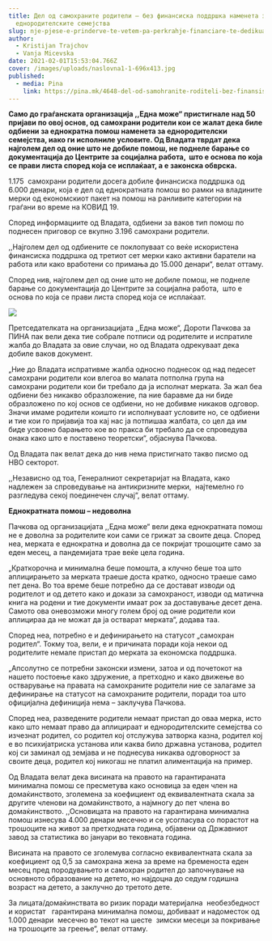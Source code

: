 ```yaml
---
title: Дел од самохраните родители – без финансиска поддршка наменета за
  еднородителските семејства
slug: nje-pjese-e-prinderve-te-vetem-pa-perkrahje-financiare-te-dedikuar-per-familjet-me-nje-prind
author:
  - Kristijan Trajchov
  - Vanja Micevska
date: 2021-02-01T15:53:04.766Z
cover: /images/uploads/naslovna1-1-696x413.jpg
published:
  - media: Pina
    link: https://pina.mk/4648-del-od-samohranite-roditeli-bez-finansiska-poddrshka-nameneta-za-ednoroditelskite-semejstva/
---
```

**Само до граѓанската организација ,,Една може“ пристигнале над 50 пријави по овој основ, од самохрани родители кои се жалат дека биле одбиени за еднократна помош наменета за еднородителски семејства, иако ги исполниле условите. Од Владата тврдат дека најголем дел од оние што не добиле помош, не поднеле барање со документација до Центрите за социјална работа,  што е основа по која се прави листа според која се исплаќаат, а е законска обврска.**

1.175  самохрани родители досега добиле финансиска поддршка од 6.000 денари, која е дел од еднократната помош во рамки на владините мерки од економскиот пакет на помош на ранливите категории на граѓани во време на КОВИД 19.

Според информациите од Владата, одбиени за ваков тип помош по поднесен приговор се вкупно 3.196 самохрани родители.

,,Најголем дел од одбиените се поклопуваат со веќе искористена финансиска поддршка од третиот сет мерки како активни баратели на работа или како вработени со примања до 15.000 денари“, велат оттаму.

Според нив, најголем дел од оние што не добиле помош, не поднеле барање со документација до Центрите за социјална работа,  што е основа по која се прави листа според која се исплаќаат.

![](/images/uploads/doroti-1-300x198.jpg)

Претседателката на организацијата ,,Една може“, Дороти Пачкова за ПИНА пак вели дека тие собрале потписи од родителите и испратиле жалба до Владата за овие случаи, но од Владата одрекуваат дека добиле ваков документ.

„Ние до Владата испративме жалба односно поднесок од над педесет самохрани родители кои влегоа во малата потполна група на самохрани родители кои би требало да ја исполнат мерката. За жал беа одбиени без никакво образложение, па ние баравме да ни биде образложено по кој основ се одбиени, но не добивме никаков одговор.  Значи имаме родители коишто ги исполнуваат условите но, се одбиени и тие кои го пријавија тоа кај нас ја потпишаа жалбата, со цел да им биде усвоено барањето кое во пракса би требало да се спроведува онака како што е поставено теоретски“, објаснува Пачкова.

Од Владата пак велат дека до нив нема пристигнато такво писмо од НВО секторот.

,,Независно од тоа, Генералниот секретаријат на Владата, како надлежен за спроведување на антикризните мерки,  најтемелно го разгледува секој поединечен случај“, велат оттаму.

**Еднократната помош – недоволна**

Пачкова од организацијата ,,Една може“ вели дека еднократната помош не е доволна за родителите кои сами се грижат за своите деца. Според неа, мерката е еднократна и доволна да се покријат трошоците само за еден месец, а пандемијата трае веќе цела година.

„Краткорочна и минимална беше помошта, а клучно беше тоа што аплицирањето за мерката траеше доста кратко, односно траеше само пет дена. Во тоа време беше потребно да се достават изводи од родителот и од детето како и докази за самохраност, изводи од матична книга на родени и тие документи имаат рок за доставување десет дена. Самото ова оневозможи многу голем број од оние родители кои аплицираа да не можат да ја остварат мерката“, додава таа.

Според неа, потребно е и дефинирањето на статусот „самохран родител“. Токму тоа, вели, е и причината поради која некои од родителите немале пристап до мерката за економска поддршка.

„Апсолутно се потребни законски измени, затоа и од почетокот на нашето постоење како здружение, а претходно и како движење во остварување на правата на самохраните родители ние се залагаме за дефинирање на статусот на самохраните родители, поради тоа што официјална дефиниција нема – заклучува Пачкова.

Според неа, разведените родители немаат пристап до оваа мерка, исто како што немаат право да аплицираат и еднородителските семејства со изчезнат родител, со родител кој отслужува затворка казна, родител кој е во психијатриска установа или каква било државна установа, родител кој си заминал од земјава и не поднесува никаква одговорност за своите деца, родител кој никогаш не платил алиментација на пример.

Од Владата велат дека висината на правото на гарантираната минимална помош се пресметува како основица за еден член на домаќинството, зголемена за коефициент од еквивалентната скала за другите членови на домаќинството, а најмногу до пет члена во домаќинството. ,,Основицата на правото на гарантирана минимална помош изнесува 4.000 денари месечно и се усогласува со порастот на трошоците на живот за претходната година, објавени од Државниот завод за статистика во јануари во тековната година.

Висината на правото се зголемува согласно еквивалентната скала за коефициент од 0,5 за самохрана жена за време на бременоста еден месец пред породувањето и самохран родител до започнување на основното образование на детето, но најдоцна до седум годишна возраст на детето, а заклучно до третото дете.

За лицата/домаќинствата во ризик поради материјална  необезбедност и користат   гарантирана минимална помош, добиваат и надоместок од 1.000 денари  месечно во текот на шесте  зимски месеци за покривање на трошоците за греење“, велат оттаму.